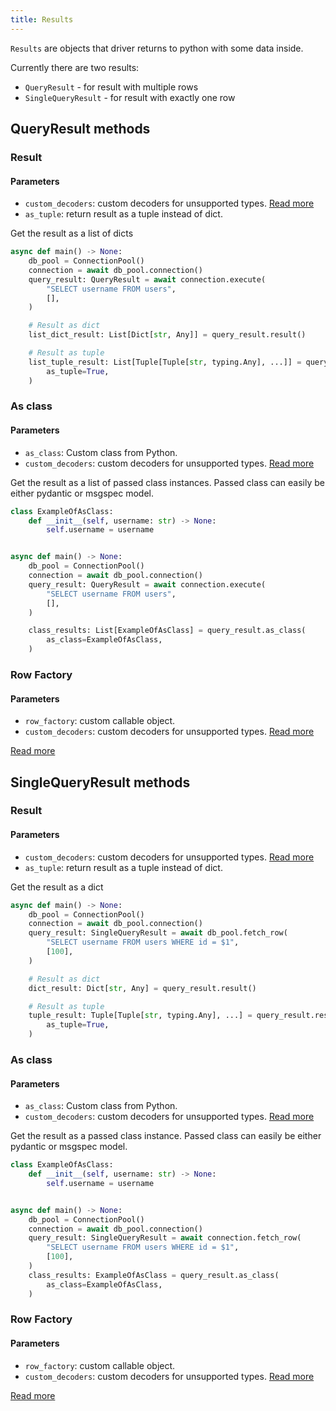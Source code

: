```yaml
---
title: Results
---
```


`Results` are objects that driver returns to python with some data inside.

Currently there are two results:

- `QueryResult` - for result with multiple rows
- `SingleQueryResult` - for result with exactly one row

## QueryResult methods

### Result

#### Parameters
- `custom_decoders`: custom decoders for unsupported types. [Read more](/usage/types/advanced_type_usage.md)
- `as_tuple`: return result as a tuple instead of dict.

Get the result as a list of dicts

```python
async def main() -> None:
    db_pool = ConnectionPool()
    connection = await db_pool.connection()
    query_result: QueryResult = await connection.execute(
        "SELECT username FROM users",
        [],
    )

    # Result as dict
    list_dict_result: List[Dict[str, Any]] = query_result.result()

    # Result as tuple
    list_tuple_result: List[Tuple[Tuple[str, typing.Any], ...]] = query_result.result(
        as_tuple=True,
    )
```

### As class

#### Parameters
- `as_class`: Custom class from Python.
- `custom_decoders`: custom decoders for unsupported types. [Read more](/usage/types/advanced_type_usage.md)

Get the result as a list of passed class instances.
Passed class can easily be either pydantic or msgspec model.

```python
class ExampleOfAsClass:
    def __init__(self, username: str) -> None:
        self.username = username


async def main() -> None:
    db_pool = ConnectionPool()
    connection = await db_pool.connection()
    query_result: QueryResult = await connection.execute(
        "SELECT username FROM users",
        [],
    )

    class_results: List[ExampleOfAsClass] = query_result.as_class(
        as_class=ExampleOfAsClass,
    )
```

### Row Factory

#### Parameters
- `row_factory`: custom callable object.
- `custom_decoders`: custom decoders for unsupported types. [Read more](/usage/types/advanced_type_usage.md)

[Read more](/usage/row_factories/row_factories.md)

## SingleQueryResult methods

### Result

#### Parameters
- `custom_decoders`: custom decoders for unsupported types. [Read more](/usage/types/advanced_type_usage.md)
- `as_tuple`: return result as a tuple instead of dict.

Get the result as a dict

```python
async def main() -> None:
    db_pool = ConnectionPool()
    connection = await db_pool.connection()
    query_result: SingleQueryResult = await db_pool.fetch_row(
        "SELECT username FROM users WHERE id = $1",
        [100],
    )

    # Result as dict
    dict_result: Dict[str, Any] = query_result.result()

    # Result as tuple
    tuple_result: Tuple[Tuple[str, typing.Any], ...] = query_result.result(
        as_tuple=True,
    )
```

### As class

#### Parameters
- `as_class`: Custom class from Python.
- `custom_decoders`: custom decoders for unsupported types. [Read more](/usage/types/advanced_type_usage.md)

Get the result as a passed class instance.
Passed class can easily be either pydantic or msgspec model.

```python
class ExampleOfAsClass:
    def __init__(self, username: str) -> None:
        self.username = username


async def main() -> None:
    db_pool = ConnectionPool()
    connection = await db_pool.connection()
    query_result: SingleQueryResult = await connection.fetch_row(
        "SELECT username FROM users WHERE id = $1",
        [100],
    )
    class_results: ExampleOfAsClass = query_result.as_class(
        as_class=ExampleOfAsClass,
    )
```

### Row Factory

#### Parameters
- `row_factory`: custom callable object.
- `custom_decoders`: custom decoders for unsupported types. [Read more](/usage/types/advanced_type_usage.md)

[Read more](/usage/row_factories/row_factories.md)
